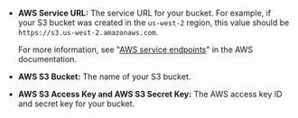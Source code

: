 * **AWS Service URL:** The service URL for your bucket. For example, if your S3 bucket was created in the `us-west-2` region, this value should be `https://s3.us-west-2.amazonaws.com`.

  For more information, see "[AWS service endpoints](https://docs.aws.amazon.com/general/latest/gr/rande.html)" in the AWS documentation.
* **AWS S3 Bucket:** The name of your S3 bucket.
* **AWS S3 Access Key and AWS S3 Secret Key:** The AWS access key ID and secret key for your bucket.
